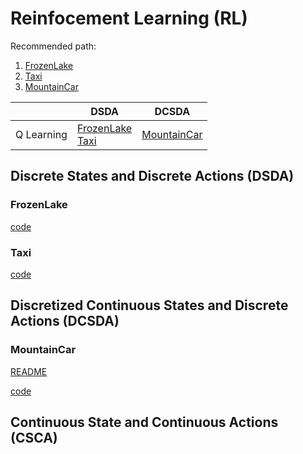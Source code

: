 # Reinfocement Learning (RL)
Recommended path:
1. [FrozenLake](#frozenlake)
1. [Taxi](#taxi)
1. [MountainCar](#mountaincar)

||DSDA|DCSDA|
|---|---|---|
|Q Learning|[FrozenLake](#frozenlake)<br> [Taxi](#taxi)|[MountainCar](#mountaincar)|

## Discrete States and Discrete Actions (DSDA)
### FrozenLake
[code](./q_learning/frozen_lake.py)
### Taxi
[code](./q_learning/taxi.py)
## Discretized Continuous States and Discrete Actions (DCSDA)
### MountainCar
[README](./q_learning/MountainCar-v0/README.md)

[code](./q_learning/MountainCar-v0/mountain_car.py)
## Continuous State and Continuous Actions (CSCA)

